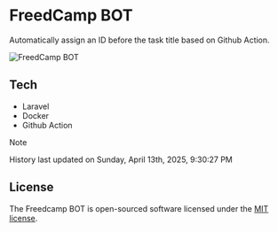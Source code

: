 # FreedCamp BOT

Automatically assign an ID before the task title based on Github Action.

![FreedCamp BOT](https://repository-images.githubusercontent.com/737932867/7d34798b-2680-471c-b089-a78a718d3d6a)

## Tech

- Laravel
- Docker
- Github Action

> [!NOTE]  
> History last updated on Sunday, April 13th, 2025, 9:30:27 PM

## License

The Freedcamp BOT is open-sourced software licensed under the [MIT license](https://opensource.org/licenses/MIT).

